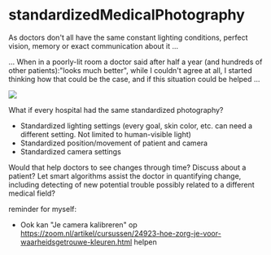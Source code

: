 # standardizedMedicalPhotography
As doctors don't all have the same constant lighting conditions, perfect vision, memory or exact communication about it ...

... When in a poorly-lit room a doctor said after half a year (and
hundreds of other patients):"looks much better", while I couldn't agree at
all, I started thinking how that could be the case, and if this situation
could be helped ...

![](https://repository-images.githubusercontent.com/151413561/64302780-bc38-11eb-82e7-79f3b6d3ec00)

What if every hospital had the same standardized photography?
- Standardized lighting settings (every goal, skin color, etc. can need a
different setting. Not limited to human-visible light)
- Standardized position/movement of patient and camera
- Standardized camera settings

Would that help doctors to see changes through time? Discuss about a
patient? Let smart algorithms assist the doctor in quantifying change,
including detecting of new potential trouble possibly related to a
different medical field?



reminder for myself:
- Ook kan "Je camera kalibreren" op https://zoom.nl/artikel/cursussen/24923-hoe-zorg-je-voor-waarheidsgetrouwe-kleuren.html helpen
